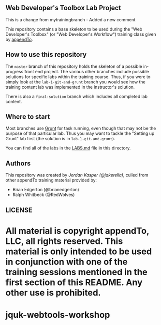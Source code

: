 Web Developer's Toolbox Lab Project
----

This is a change from mytrainingbranch - Added a new comment

This repository contains a base skeleton to be used during the "Web Developer's 
Toolbox" (or "Web Developer's Workflow") training class given by 
[appendTo](http://appendto.com).

## How to use this repository

The `master` branch of this repository holds the skeleton of a possible in-progress 
front end project. The various other branches include possible solutions for 
specific labs within the training course. Thus, if you were to simply look at the 
`lab-1-git-and-grunt` branch you would see how the training content lab was 
implemented in the instructor's solution.

There is also a `final-solution` branch which includes all completed lab content.

## Where to start

Most branches use [Grunt](http://gruntjs.com) for task running, even though that 
may not be the purpose of that particular lab. Thus you may want to tackle the 
"Setting up Grunt" lab first (the solution is in `lab-1-git-and-grunt`).

You can find all of the labs in the [LABS.md](LABS.md) file in this directory.

## Authors

This repository was created by _Jordan Kasper (@jakerella)_, culled from other 
appendTo training material provided by:

* Brian Edgerton (@brianedgerton)
* Ralph Whitbeck (@RedWolves)


## LICENSE

All material is copyright appendTo, LLC, all rights reserved. This material is only 
intended to be used in conjunction with one of the training sessions mentioned in 
the first section of this README. Any other use is prohibited.
=======
jquk-webtools-workshop
======================